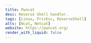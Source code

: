 ```yaml
---
title: Pwncat
desc: Reverse Shell handler.
tags: [Linux, PrivEsc, ReverseShell]
alts: [Ncat, Netcat]
website: https://pwncat.org/
render_with_liquid: false
---
```

